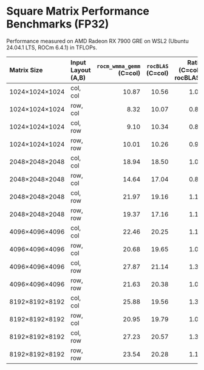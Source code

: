 # Square Matrix Performance Benchmarks (FP32)

Performance measured on AMD Radeon RX 7900 GRE on WSL2 (Ubuntu 24.04.1 LTS, ROCm 6.4.1) in TFLOPs.

| Matrix Size    | Input Layout (A,B) | `rocm_wmma_gemm`<br>(C=col) | `rocBLAS`<br>(C=col) | Ratio<br>(C=col / rocBLAS) | `rocm_wmma_gemm`<br>(C=row) | Ratio<br>(C=row / rocBLAS) |
|:---------------|:-------------------|---------------------------:|--------------------:|--------------------------:|---------------------------:|--------------------------:|
| 1024×1024×1024 | col, col           |                      10.87 |               10.56 |                      1.03 |                      10.67 |                      1.01 |
| 1024×1024×1024 | row, col           |                       8.32 |               10.07 |                      0.83 |                       8.83 |                      0.88 |
| 1024×1024×1024 | col, row           |                       9.10 |               10.34 |                      0.88 |                      10.84 |                      1.05 |
| 1024×1024×1024 | row, row           |                      10.01 |               10.26 |                      0.98 |                      10.54 |                      1.03 |
| 2048×2048×2048 | col, col           |                      18.94 |               18.50 |                      1.02 |                      19.76 |                      1.07 |
| 2048×2048×2048 | row, col           |                      14.64 |               17.04 |                      0.86 |                      14.00 |                      0.82 |
| 2048×2048×2048 | col, row           |                      21.97 |               19.16 |                      1.15 |                      22.68 |                      1.18 |
| 2048×2048×2048 | row, row           |                      19.37 |               17.16 |                      1.13 |                      18.89 |                      1.10 |
| 4096×4096×4096 | col, col           |                      22.46 |               20.25 |                      1.11 |                      24.54 |                      1.21 |
| 4096×4096×4096 | row, col           |                      20.68 |               19.65 |                      1.05 |                      21.46 |                      1.09 |
| 4096×4096×4096 | col, row           |                      27.87 |               21.14 |                      1.32 |                      27.39 |                      1.30 |
| 4096×4096×4096 | row, row           |                      21.63 |               20.38 |                      1.06 |                      25.53 |                      1.25 |
| 8192×8192×8192 | col, col           |                      25.88 |               19.56 |                      1.32 |                      26.14 |                      1.34 |
| 8192×8192×8192 | row, col           |                      20.95 |               19.79 |                      1.06 |                      21.60 |                      1.09 |
| 8192×8192×8192 | col, row           |                      27.23 |               20.57 |                      1.32 |                      27.64 |                      1.34 |
| 8192×8192×8192 | row, row           |                      23.54 |               20.28 |                      1.16 |                      25.99 |                      1.28 |
